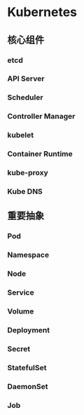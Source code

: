 # Kubernetes

## 核心组件

### etcd

### API Server

### Scheduler

### Controller Manager

### kubelet

### Container Runtime

### kube-proxy

### Kube DNS

## 重要抽象

### Pod

### Namespace

### Node

### Service

### Volume

### Deployment

### Secret

### StatefulSet

### DaemonSet

### Job